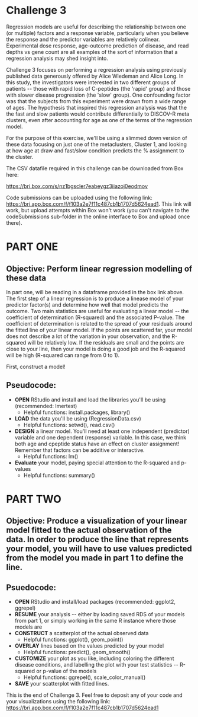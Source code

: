 # Challenge 3

Regression models are useful for describing the relationship between one (or multiple) factors and a response variable, particularly when you believe the response and the predictor variables are relatively colinear. Experimental dose response, age-outcome prediction of disease, and read depths vs gene count are all examples of the sort of information that a regression analysis may shed insight into.

Challenge 3 focuses on performing a regression analysis using previously published data generously offered by Alice Wiedeman and Alice Long. In this study, the investigators were interested in two different groups of patients -- those with rapid loss of C-peptides (the 'rapid' group) and those with slower disease progression (the 'slow' group). One confounding factor was that the subjects from this experiment were drawn from a wide range of ages. The hypothesis that inspired this regression analysis was that the the fast and slow patients would contribute differentially to DISCOV-R meta clusters, even after accounting for age as one of the terms of the regression model. 

For the purpose of this exercise, we'll be using a slimmed down version of these data focusing on just one of the metaclusters, Cluster 1, and looking at how age at draw and fast/slow condition predicts the % assignment to the cluster.

The CSV datafile required in this challenge can be downloaded from Box here:

https://bri.box.com/s/nz1bgscler7eabeygz3iiazoj0eodmov

Code submissions can be uploaded using the following link: https://bri.app.box.com/f/f103a2e7f11c487cb1b1707d5624ead1. This link will work, but upload attempts within Box won't work (you can't navigate to the codeSubmissions sub-folder in the online interface to Box and upload once there). 


# PART ONE

## Objective: Perform linear regression modelling of these data

In part one, will be reading in a dataframe provided in the box link above. The first step of a linear regression is to produce a linease model of your predictor factor(s) and determine how well that model predicts the outcome. Two main statistics are useful for evaluating a linear model -- the coefficient of determination (R-squared) and the associated P-value. The coefficient of determination is related to the spread of your residuals around the fitted line of your linear model. If the points are scattered far, your model does not describe a lot of the variation in your observation, and the R-squared will be relatively low. If the residuals are small and the points are close to your line, then your model is doing a good job and the R-squared will be high (R-squared can range from 0 to 1).

First, construct a model!


## Pseudocode:

- **OPEN** RStudio and install and load the libraries you'll be using (recommended: lmertest)
    - Helpful functions: install.packages, library()
- **LOAD** the data you'll be using (RegressionData.csv)
    - Helpful functions: setwd(), read.csv()
- **DESIGN** a linear model. You'll need at least one independent (predictor) variable and one dependent (response) variable. In this case, we think both age and cpeptide status have an effect on cluster assignment! Remember that factors can be additive or interactive.
    - Helpful functions: lm()
- **Evaluate** your model, paying special attention to the R-squared and p-values
    - Helpful functions: summary()

# PART TWO

## Objective: Produce a visualization of your linear model fitted to the actual observation of the data. In order to produce the line that represents your model, you will have to use values predicted from the model you made in part 1 to define the line.


## Psuedocode:

- **OPEN** RStudio and install/load packages (recommended: ggplot2, ggrepel)
- **RESUME** your analysis -- either by loading saved RDS of your models from part 1, or simply working in the same R instance where those models are
- **CONSTRUCT** a scatterplot of the actual observed data
    - Helpful functions: ggplot(), geom_point()
- **OVERLAY** lines based on the values predicted by your model
    - Helpful functions: predict(), geom_smooth()
- **CUSTOMIZE** your plot as you like, including coloring the different disease conditions, and labelling the plot with your test statistics -- R-squared or p-value of the models
    - Helpful functions: ggrepel(), scale_color_manual()
- **SAVE** your scatterplot with fitted lines.

This is the end of Challenge 3. Feel free to deposit any of your code and your visualizations using the following link: https://bri.app.box.com/f/f103a2e7f11c487cb1b1707d5624ead1 

